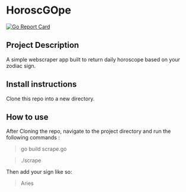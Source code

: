 # HoroscGOpe
[![Go Report Card](https://goreportcard.com/badge/github.com/TheVille415/makesite)](https://goreportcard.com/report/github.com/TheVille415/makesite)

## Project Description 
A simple webscraper app built to return daily horoscope based on your zodiac sign.


## Install instructions 
Clone this repo into a new directory.

## How to use

After Cloning the repo, navigate to the project directory and run the following commands : 

> go build scrape.go

>./scrape

Then add your sign like so:
> Aries
